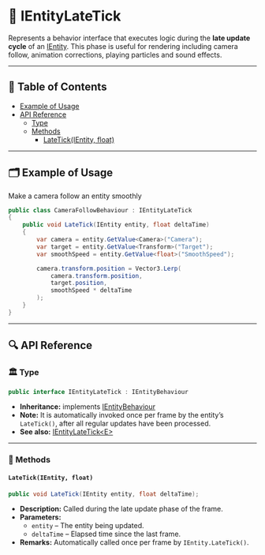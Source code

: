 # 🧩️ IEntityLateTick

Represents a behavior interface that executes logic during the **late update cycle** of
an [IEntity](../Entities/IEntity.md). This phase is useful for rendering including camera follow, animation corrections,
playing particles and sound effects.

---

## 📑 Table of Contents

- [Example of Usage](#-example-of-usage)
- [API Reference](#-api-reference)
    - [Type](#-type)
    - [Methods](#-methods)
        - [LateTick(IEntity, float)](#latetickientity-float)

---

## 🗂 Example of Usage

Make a camera follow an entity smoothly

```csharp
public class CameraFollowBehaviour : IEntityLateTick
{
    public void LateTick(IEntity entity, float deltaTime)
    {
        var camera = entity.GetValue<Camera>("Camera");
        var target = entity.GetValue<Transform>("Target");
        var smoothSpeed = entity.GetValue<float>("SmoothSpeed");

        camera.transform.position = Vector3.Lerp(
            camera.transform.position,
            target.position,
            smoothSpeed * deltaTime
        );
    }
}
```

---

## 🔍 API Reference

### 🏛️ Type <div id="-type"></div>

```csharp
public interface IEntityLateTick : IEntityBehaviour
```

- **Inheritance:** implements [IEntityBehaviour](IEntityBehaviour.md)
- **Note:** It is automatically invoked once per frame by the entity’s `LateTick()`, after all
  regular updates have been processed.
- **See also:** [IEntityLateTick&lt;E&gt;](IEntityLateTick%601.md)

---

### 🏹 Methods

#### `LateTick(IEntity, float)`

```csharp
public void LateTick(IEntity entity, float deltaTime);
```

- **Description:** Called during the late update phase of the frame.
- **Parameters:**
    - `entity` – The entity being updated.
    - `deltaTime` – Elapsed time since the last frame.
- **Remarks:** Automatically called once per frame by `IEntity.LateTick()`.